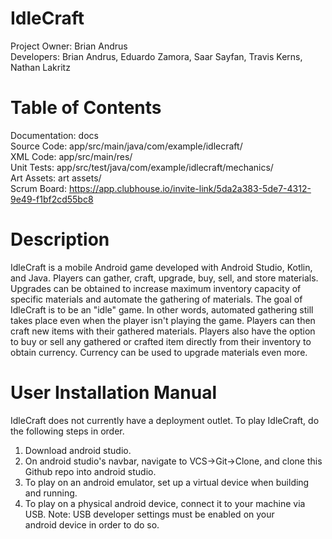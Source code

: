 # IdleCraft
Project Owner: Brian Andrus  
Developers:    Brian Andrus, Eduardo Zamora, Saar Sayfan, Travis Kerns, Nathan Lakritz   

# Table of Contents
Documentation: docs  
Source Code:   app/src/main/java/com/example/idlecraft/  
XML Code:      app/src/main/res/  
Unit Tests:    app/src/test/java/com/example/idlecraft/mechanics/  
Art Assets:    art assets/  
Scrum Board:   https://app.clubhouse.io/invite-link/5da2a383-5de7-4312-9e49-f1bf2cd55bc8

# Description
IdleCraft is a mobile Android game developed with Android Studio, Kotlin, and Java. Players can gather, craft, upgrade, buy, sell, and store materials. Upgrades can be obtained to increase maximum inventory capacity of specific materials and automate the gathering of materials. The goal of IdleCraft is to be an "idle" game. In other words, automated gathering still takes place even when the player isn't playing the game. Players can then craft new items with their gathered materials. Players also have the option to buy or sell any gathered or crafted item directly from their inventory to obtain currency. Currency can be used to upgrade materials even more.  

# User Installation Manual
IdleCraft does not currently have a deployment outlet. To play IdleCraft, do the following steps in order.  
  1) Download android studio.  
  2) On android studio's navbar, navigate to VCS->Git->Clone, and clone this Github repo into android studio.  
  3) To play on an android emulator, set up a virtual device when building and running.  
  4) To play on a physical android device, connect it to your machine via USB. Note: USB developer settings must be enabled on your   
     android device in order to do so.  

